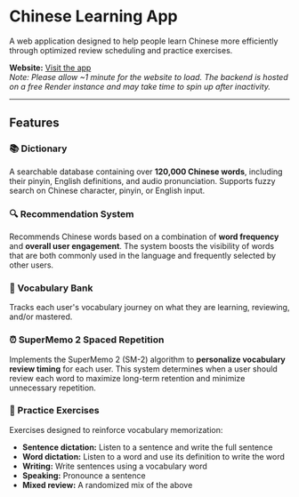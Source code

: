 # Chinese Learning App

A web application designed to help people learn Chinese more efficiently through optimized review scheduling and practice exercises.

**Website:** [Visit the app](https://chinese-learning-app-phi.vercel.app/)  
*Note: Please allow ~1 minute for the website to load. The backend is hosted on a free Render instance and may take time to spin up after inactivity.*

---

## Features

### 📚 Dictionary  
A searchable database containing over **120,000 Chinese words**, including their pinyin, English definitions, and audio pronunciation. 
Supports fuzzy search on Chinese character, pinyin, or English input. 
### 🔍 Recommendation System  
Recommends Chinese words based on a combination of **word frequency** and **overall user engagement**. 
The system boosts the visibility of words that are both commonly used in the language and frequently selected by other users.


### 🧠 Vocabulary Bank  
Tracks each user's vocabulary journey on what they are learning, reviewing, and/or mastered.

### ⏰ SuperMemo 2 Spaced Repetition  
Implements the SuperMemo 2 (SM-2) algorithm to **personalize vocabulary review timing** for each user. 
This system determines when a user should review each word to maximize long-term retention and minimize unnecessary repetition.


### 📝 Practice Exercises  
Exercises designed to reinforce vocabulary memorization:
- **Sentence dictation:** Listen to a sentence and write the full sentence
- **Word dictation:** Listen to a word and use its definition to write the word
- **Writing:** Write sentences using a vocabulary word
- **Speaking:** Pronounce a sentence
- **Mixed review:** A randomized mix of the above
